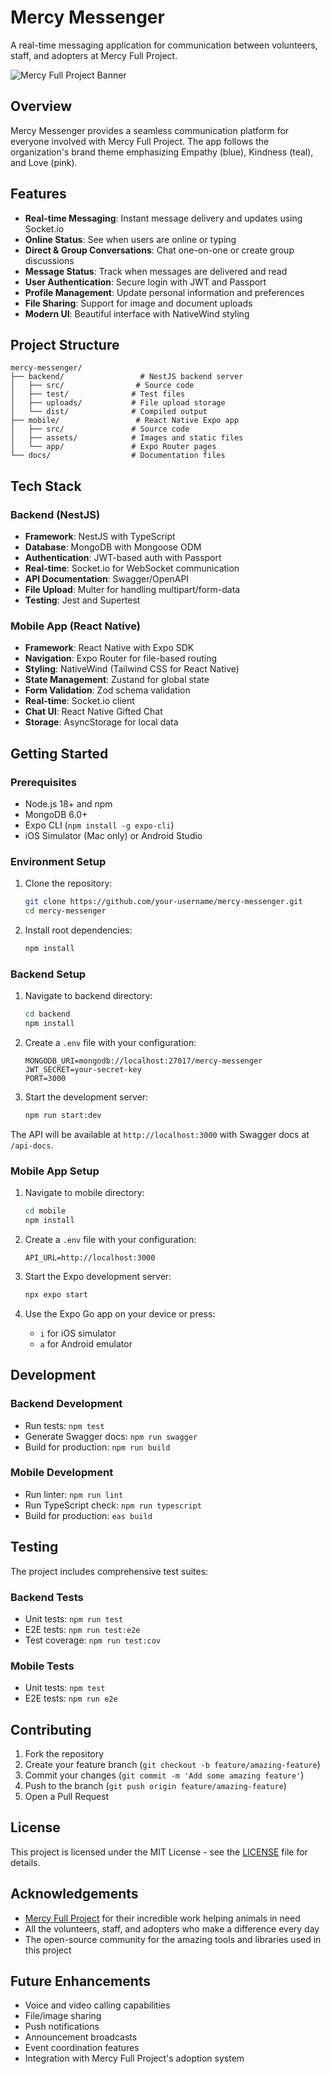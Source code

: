 # Mercy Messenger

A real-time messaging application for communication between volunteers, staff, and adopters at Mercy Full Project.

![Mercy Full Project Banner]([https://mercyfullprojects.org/wp-content/uploads/2022/11/cropped-Screen-Shot-2022-11-07-at-9.46.35-AM-1.png](https://mercyfullprojects.org/about/))

## Overview

Mercy Messenger provides a seamless communication platform for everyone involved with Mercy Full Project. The app follows the organization's brand theme emphasizing Empathy (blue), Kindness (teal), and Love (pink).

## Features

- **Real-time Messaging**: Instant message delivery and updates using Socket.io
- **Online Status**: See when users are online or typing
- **Direct & Group Conversations**: Chat one-on-one or create group discussions
- **Message Status**: Track when messages are delivered and read
- **User Authentication**: Secure login with JWT and Passport
- **Profile Management**: Update personal information and preferences
- **File Sharing**: Support for image and document uploads
- **Modern UI**: Beautiful interface with NativeWind styling

## Project Structure

```
mercy-messenger/
├── backend/                 # NestJS backend server
│   ├── src/                # Source code
│   ├── test/              # Test files
│   ├── uploads/           # File upload storage
│   └── dist/              # Compiled output
├── mobile/                 # React Native Expo app
│   ├── src/               # Source code
│   ├── assets/            # Images and static files
│   └── app/               # Expo Router pages
└── docs/                  # Documentation files
```

## Tech Stack

### Backend (NestJS)
- **Framework**: NestJS with TypeScript
- **Database**: MongoDB with Mongoose ODM
- **Authentication**: JWT-based auth with Passport
- **Real-time**: Socket.io for WebSocket communication
- **API Documentation**: Swagger/OpenAPI
- **File Upload**: Multer for handling multipart/form-data
- **Testing**: Jest and Supertest

### Mobile App (React Native)
- **Framework**: React Native with Expo SDK
- **Navigation**: Expo Router for file-based routing
- **Styling**: NativeWind (Tailwind CSS for React Native)
- **State Management**: Zustand for global state
- **Form Validation**: Zod schema validation
- **Real-time**: Socket.io client
- **Chat UI**: React Native Gifted Chat
- **Storage**: AsyncStorage for local data

## Getting Started

### Prerequisites
- Node.js 18+ and npm
- MongoDB 6.0+
- Expo CLI (`npm install -g expo-cli`)
- iOS Simulator (Mac only) or Android Studio

### Environment Setup
1. Clone the repository:
   ```bash
   git clone https://github.com/your-username/mercy-messenger.git
   cd mercy-messenger
   ```

2. Install root dependencies:
   ```bash
   npm install
   ```

### Backend Setup
1. Navigate to backend directory:
   ```bash
   cd backend
   npm install
   ```

2. Create a `.env` file with your configuration:
   ```
   MONGODB_URI=mongodb://localhost:27017/mercy-messenger
   JWT_SECRET=your-secret-key
   PORT=3000
   ```

3. Start the development server:
   ```bash
   npm run start:dev
   ```

The API will be available at `http://localhost:3000` with Swagger docs at `/api-docs`.

### Mobile App Setup
1. Navigate to mobile directory:
   ```bash
   cd mobile
   npm install
   ```

2. Create a `.env` file with your configuration:
   ```
   API_URL=http://localhost:3000
   ```

3. Start the Expo development server:
   ```bash
   npx expo start
   ```

4. Use the Expo Go app on your device or press:
   - `i` for iOS simulator
   - `a` for Android emulator

## Development

### Backend Development
- Run tests: `npm test`
- Generate Swagger docs: `npm run swagger`
- Build for production: `npm run build`

### Mobile Development
- Run linter: `npm run lint`
- Run TypeScript check: `npm run typescript`
- Build for production: `eas build`

## Testing

The project includes comprehensive test suites:

### Backend Tests
- Unit tests: `npm run test`
- E2E tests: `npm run test:e2e`
- Test coverage: `npm run test:cov`

### Mobile Tests
- Unit tests: `npm test`
- E2E tests: `npm run e2e`

## Contributing

1. Fork the repository
2. Create your feature branch (`git checkout -b feature/amazing-feature`)
3. Commit your changes (`git commit -m 'Add some amazing feature'`)
4. Push to the branch (`git push origin feature/amazing-feature`)
5. Open a Pull Request

## License

This project is licensed under the MIT License - see the [LICENSE](LICENSE) file for details.

## Acknowledgements

- [Mercy Full Project](https://mercyfullprojects.org/) for their incredible work helping animals in need
- All the volunteers, staff, and adopters who make a difference every day
- The open-source community for the amazing tools and libraries used in this project

## Future Enhancements

- Voice and video calling capabilities
- File/image sharing
- Push notifications
- Announcement broadcasts
- Event coordination features
- Integration with Mercy Full Project's adoption system 
